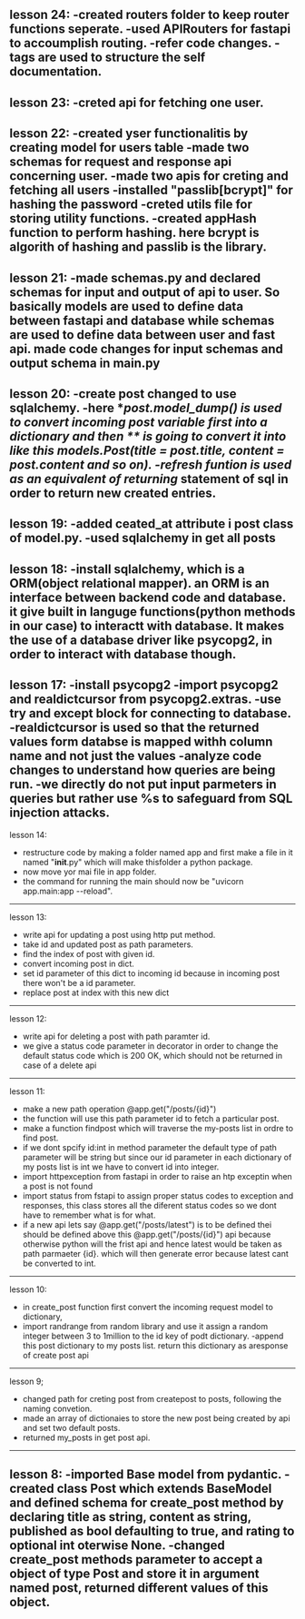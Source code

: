 lesson 24:
-created routers folder to keep router functions seperate.
-used APIRouters for fastapi to accoumplish routing.
-refer code changes.
-tags are used to structure the self documentation.
---------------------------------------------------------------------------------------------------------

lesson 23:
-creted api for fetching one user.
---------------------------------------------------------------------------------------------------------

lesson 22:
-created yser functionalitis by creating model for users table
-made two schemas for request and response api concerning user.
-made two apis for creting and fetching all users
-installed "passlib[bcrypt]" for hashing the password
-creted utils file for storing utility functions.
-created appHash function to perform hashing. here bcrypt is algorith of hashing and passlib is the library.
---------------------------------------------------------------------------------------------------------

lesson 21:
-made schemas.py and declared schemas for input and output of api to user. So basically models are used to define data between fastapi and database while schemas are used to define data between user and fast api.
made code changes for input schemas and output schema in main.py
---------------------------------------------------------------------------------------------------------

lesson 20:
-create post changed to use sqlalchemy. 
-here **post.model_dump() is used to convert incoming post variable first into a dictionary and then ** is going to convert it into like this models.Post(title = post.title, content = post.content and so on).
-refresh funtion is used as an equivalent of returning* statement of sql in order to return new created entries.
---------------------------------------------------------------------------------------------------------

lesson 19:
-added ceated_at attribute i post class of model.py.
-used sqlalchemy in get all posts
---------------------------------------------------------------------------------------------------------

lesson 18:
-install sqlalchemy, which is a ORM(object relational mapper). an ORM is an interface between backend code and database. it give built in languge functions(python methods in our case) to interactt with database. It makes the use of a database driver like psycopg2, in order to interact with database though.
---------------------------------------------------------------------------------------------------------

lesson 17:
-install psycopg2
-import psycopg2 and realdictcursor from psycopg2.extras.
-use try and except block for connecting to database.
-realdictcursor is used so that the returned values form databse is mapped withh column name and not
just the values
-analyze code changes to understand how queries are being run.
-we directly do not put input parmeters in queries but rather use %s to safeguard from SQL injection attacks.
---------------------------------------------------------------------------------------------------------

lesson 14:
- restructure code by making a folder named app and first make a file in it named "__init__.py" which will make thisfolder a python package.
- now move yor mai file in app folder.
- the command for running the main should now be "uvicorn app.main:app --reload".
---------------------------------------------------------------------------------------------------------

lesson 13:
- write api for updating a post using http put method.
- take id and updated post as path parameters.
- find the index of post with given id.
- convert incoming post in dict.
- set id parameter of this dict to incoming id because in incoming post there won't be a id parameter.
- replace post at index with this new dict
---------------------------------------------------------------------------------------------------------

lesson 12:
- write api for deleting a post with path paramter id.
- we give a status code parameter in decorator in order to change the default status code which is 200 OK, which should not be returned in case of a delete api
---------------------------------------------------------------------------------------------------------

lesson 11:
- make a new path operation @app.get("/posts/{id}")
- the function will use this path parameter id to fetch a particular post.
- make a function findpost which will traverse the my-posts list in ordre to find post.
- if we dont spcify id:int in method parameter the default  type of path parameter will be string but since our id parameter in each dictionary of my posts list is int we have to convert id  into integer.
- import httpexception from fastapi in order to raise an htp exceptin when a post is not found
- import status from fstapi to assign proper status codes to exception and  responses, this class stores all the diferent status codes so we dont have to remember what is for what.
- if a new api lets say @app.get("/posts/latest") is to be defined thei should be defined above this @app.get("/posts/{id}") api because otherwise python will the frist api and hence latest would be taken as path parmaeter {id}. which will then generate error because latest cant be converted to int.
---------------------------------------------------------------------------------------------------------

lesson 10:
 - in create_post function first convert the incoming request model to dictionary,
 - import randrange from random library and use it assign a random integer between 3 to 1million to the id key of podt dictionary.
 -append this post dictionary to my posts list.
 return this dictionary as aresponse of create post api
---------------------------------------------------------------------------------------------------------

lesson 9;
 - changed path for creting post from createpost to posts, following the naming convetion.
 - made an array of dictionaies to store the new post being created by api and set two default posts.
 - returned my_posts in get post api.
--------------------------------------------------------------------------------------------------------

lesson 8:
 -imported Base model from pydantic.
 -created class Post which extends BaseModel and defined schema for create_post method by declaring title as string, content as string, published as bool defaulting to true, and rating to optional int oterwise None.
 -changed create_post methods parameter to accept a object of type Post and store it in argument named post, returned different values of this object.
---------------------------------------------------------------------------------------------------------